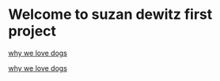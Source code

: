 # Welcome to suzan dewitz first project
[why we love dogs](https://github.com/SuzanDewitz/Dogs-Training) 




[why we love dogs](https://suzandewitz.github.io/Dogs-Training/)




